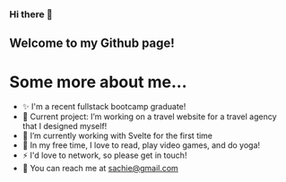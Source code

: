 ### Hi there 👋
## Welcome to my Github page!

# Some more about me...
- ✨ I'm a recent fullstack bootcamp graduate!
- 🔭 Current project: I’m working on a travel website for a travel agency that I designed myself!
- 🌱 I’m currently working with Svelte for the first time
- 💬 In my free time, I love to read, play video games, and do yoga!
- ⚡ I'd love to network, so please get in touch!
- 📧 You can reach me at sachie@gmail.com






<!--
**sachiesharma/sachiesharma** is a ✨ _special_ ✨ repository because its `README.md` (this file) appears on your GitHub profile.

Here are some ideas to get you started:

- 👯 I’m looking to collaborate on ...
- 🤔 I’m looking for help with ...
-->
